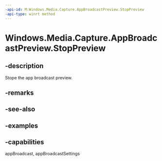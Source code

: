 ```yaml
---
-api-id: M:Windows.Media.Capture.AppBroadcastPreview.StopPreview
-api-type: winrt method
---
```


<!-- Method syntax.
public void AppBroadcastPreview.StopPreview()
-->

# Windows.Media.Capture.AppBroadcastPreview.StopPreview


## -description

Stope the app broadcast preview.

## -remarks

## -see-also

## -examples

## -capabilities

appBroadcast, appBroadcastSettings

